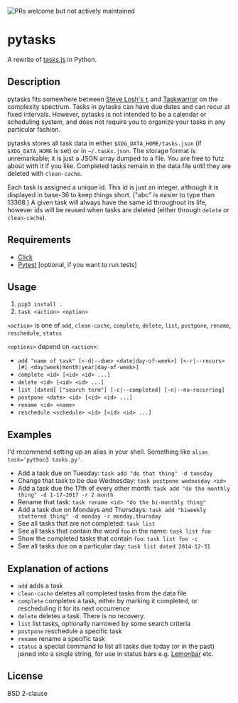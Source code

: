 ![PRs welcome but not actively maintained](https://img.shields.io/badge/status-PRs%20welcome%20but%20not%20actively%20maintained-red.svg?style=flat-square)

# pytasks

A rewrite of [tasks.js](https://github.com/zandrmartin/tasks.js) in Python.

## Description

pytasks fits somewhere between [Steve Losh's `t`](https://github.com/sjl/t) and
[Taskwarrior](https://taskwarrior.org/) on the complexity spectrum. Tasks in
pytasks can have due dates and can recur at fixed intervals. However, pytasks
is not intended to be a calendar or scheduling system, and does not require you
to organize your tasks in any particular fashion.

pytasks stores all task data in either `$XDG_DATA_HOME/tasks.json` (if
`$XDG_DATA_HOME` is set) or in `~/.tasks.json`. The storage format is
unremarkable; it is just a JSON array dumped to a file. You are free to futz
about with it if you like. Completed tasks remain in the data file until they
are deleted with `clean-cache`.

Each task is assigned a unique id. This id is just an integer, although it is
displayed in base-36 to keep things short. ("abc" is easier to type than
13368.) A given task will always have the same id throughout its life, however
ids will be reused when tasks are deleted (either through `delete` or
`clean-cache`).

## Requirements

- [Click](http://click.pocoo.org)
- [Pytest](https://pytest.org) [optional, if you want to run tests]

## Usage

1. `pip3 install .`
2. `task <action> <option>`

`<action>` is one of `add`, `clean-cache`, `complete`, `delete`, `list`,
`postpone`, `rename`, `reschedule`, `status`

`<options>` depend on `<action>`:

- `add "name of task" [<-d|--due> <date|day-of-week>] [<-r|--recurs> [#] <day|week|month|year|day-of-week>]`
- `complete <id> [<id> <id> ...]`
- `delete <id> [<id> <id> ...]`
- `list [dated] ["search term"] [-c|--completed] [-n|--no-recurring]`
- `postpone <date> <id> [<id> <id> ...]`
- `rename <id> <name>`
- `reschedule <schedule> <id> [<id> <id> ...]`

## Examples

I'd recommend setting up an alias in your shell. Something like `alias task='python3 tasks.py'`.

- Add a task due on Tuesday: `task add "do that thing" -d tuesday`
- Change that task to be due Wednesday: `task postpone wednesday <id>`
- Add a task due the 17th of every other month: `task add "do the monthly
  thing" -d 1-17-2017 -r 2 month`
- Rename that task: `task rename <id> "do the bi-monthly thing"`
- Add a task due on Mondays and Thursdays: `task add "biweekly stuttered thing"
  -d monday -r monday,thursday`
- See all tasks that are not completed: `task list`
- See all tasks that contain the word `foo` in the name: `task list foo`
- Show the completed tasks that contain `foo`: `task list foo -c`
- See all tasks due on a particular day: `task list dated 2014-12-31`

## Explanation of actions

- `add` adds a task
- `clean-cache` deletes all completed tasks from the data file
- `complete` completes a task, either by marking it completed, or rescheduling
  it for its next occurrence
- `delete` deletes a task. There is no recovery.
- `list` list tasks, optionally narrowed by some search criteria
- `postpone` reschedule a specific task
- `rename` rename a specific task
- `status` a special command to list all tasks due today (or in the past)
  joined into a single string, for use in status bars e.g.
  [Lemonbar](https://github.com/LemonBoy/bar) etc.

## License

BSD 2-clause
